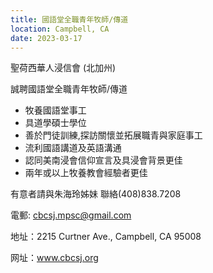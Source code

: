 ```yaml
---
title: 國語堂全職青年牧師/傳道
location: Campbell, CA
date: 2023-03-17
---
```


聖荷西華人浸信會 (北加州)

誠聘國語堂全職青年牧師/傳道

- 牧養國語堂事工
- 具道學碩士學位
- 善於門徒訓練,探訪關懷並拓展職青與家庭事工
- 流利國語講道及英語溝通
- 認同美南浸會信仰宣言及具浸會背景更佳
- 兩年或以上牧養教會經驗者更佳

有意者請與朱海玲姊妹 聯絡(408)838.7208

電郵: cbcsj.mpsc@gmail.com

地址：2215 Curtner Ave., Campbell, CA 95008

网址：www.cbcsj.org
